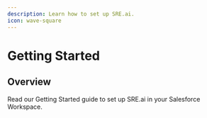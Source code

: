 ```yaml
---
description: Learn how to set up SRE.ai.
icon: wave-square
---
```


# Getting Started

## Overview

Read our Getting Started guide to set up SRE.ai in your Salesforce Workspace.
